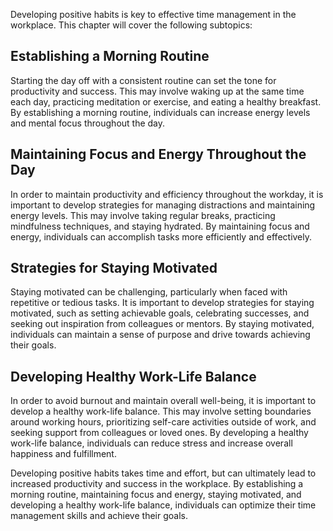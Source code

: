 
Developing positive habits is key to effective time management in the workplace. This chapter will cover the following subtopics:

Establishing a Morning Routine
------------------------------

Starting the day off with a consistent routine can set the tone for productivity and success. This may involve waking up at the same time each day, practicing meditation or exercise, and eating a healthy breakfast. By establishing a morning routine, individuals can increase energy levels and mental focus throughout the day.

Maintaining Focus and Energy Throughout the Day
-----------------------------------------------

In order to maintain productivity and efficiency throughout the workday, it is important to develop strategies for managing distractions and maintaining energy levels. This may involve taking regular breaks, practicing mindfulness techniques, and staying hydrated. By maintaining focus and energy, individuals can accomplish tasks more efficiently and effectively.

Strategies for Staying Motivated
--------------------------------

Staying motivated can be challenging, particularly when faced with repetitive or tedious tasks. It is important to develop strategies for staying motivated, such as setting achievable goals, celebrating successes, and seeking out inspiration from colleagues or mentors. By staying motivated, individuals can maintain a sense of purpose and drive towards achieving their goals.

Developing Healthy Work-Life Balance
------------------------------------

In order to avoid burnout and maintain overall well-being, it is important to develop a healthy work-life balance. This may involve setting boundaries around working hours, prioritizing self-care activities outside of work, and seeking support from colleagues or loved ones. By developing a healthy work-life balance, individuals can reduce stress and increase overall happiness and fulfillment.

Developing positive habits takes time and effort, but can ultimately lead to increased productivity and success in the workplace. By establishing a morning routine, maintaining focus and energy, staying motivated, and developing a healthy work-life balance, individuals can optimize their time management skills and achieve their goals.

